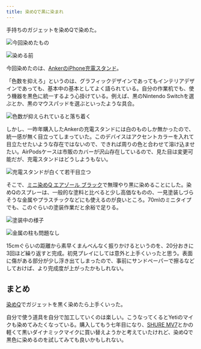 ```yaml
---
title: 染めQで黒に染まれ
---
```

手持ちのガジェットを染めQで染めた。

![](https://lh3.googleusercontent.com/Ks1TCztbTiCZXrUcmu4r3uwQ6RmNEaDgLk6gcGNtJn-TXFzEBRo9c-HIJkDfvZbZEFc-cJHt_O3EQlv2dY0EwLTH6rKXXvNDJofaar4YNzRNyQwRETQGpe4pe1qkwaB4b5Cnm1MP9tuKuDHoFyyV9gVk7fol06wbT-nA0dpEB9Ft7PLLz7pSiYaQTkTJ "今回染めたもの")

![](https://lh4.googleusercontent.com/JeQJNcUufnH-zOXFvZ6tujuRkIGWrdsB6mhqawtwYC3UsJK7euPmQsoJKXSK24X_JKGI0lJFRLPotyzowk8DZtFdlAnBX6-84uDSqxKP06fzkjZ5_norP9ghOE845--Kssvs0gHyfA0urBpoYDMYG_YqrWrJoCyvYi5nrdPHjkbH2uTIxakZUGdmSEVD "染める前")

今回染めたのは、[AnkerのiPhone充電スタンド](https://r7kamura.com/articles/2021-09-06-anker-iphone-stand)。

「色数を抑えろ」というのは、グラフィックデザインであってもインテリアデザインであっても、基本中の基本としてよく語られている。自分の作業机でも、使う機器を黒色に統一するよう心掛けている。例えば、黒のNintendo Switchを選ぶとか、黒のマウスパッドを選ぶといったような具合。

![](https://lh6.googleusercontent.com/rIVUN2_WpFt6NPp8Kh1LD6DDBcRR5fugpldm_IQsHCT-yHXZ8sBfsHp5kGc0XByOSrPd8RE5YAIl-Pw3dfZ1JDcQs2JXqtc3l9NxUh_fRU7oFYkwrfXneRascPiYbnn20M9eQPaUgviVPs-Jx_fc-3H-oIxenx-4AimvG0BLpfpoFvkQYQaYdhyybtUc "色数が抑えられていると落ち着く")

しかし、一昨年購入したAnkerの充電スタンドには白のものしか無かったので、統一感が無く目立ってしまっていた。このデバイスはアクセントカラーを入れて目立たせたいような存在ではないので、できれば周りの色と合わせて溶け込ませたい。AirPodsケースは市販のカバーが沢山存在しているので、見た目は変更可能だが、充電スタンドはどうしようもない。

![](https://lh3.googleusercontent.com/5CJFeMwdh2AW1BXws2TC7iTO6Z2o3jBeJ7KR-q2cJkfIW8YCVUAbtmbQE-LAvMt23NW7liWVyBIqRXgeGRBdOO2hsaO-lcEMaGUYMR0Oo4osEzAfQvxGdnrSWiZvTTLiaSGdbTH8P3iz_3CK2i9mB33RIDB8bIA5pn-MHoEPT5Xu4-ZYXN62gGstJepa "充電スタンドが白くて若干目立つ")

そこで、[ミニ染めQ エアゾール ブラック](https://www.amazon.co.jp/dp/B003QMFUKO)で無理やり黒に染めることにした。染めQのスプレーは、一般的な塗料と比べると少し高価なものの、一見塗装しづらそうな金属やプラスチックなどにも使えるのが良いところ。70mlのミニタイプでも、このぐらいの塗装作業だと余裕で足りる。

![](https://lh4.googleusercontent.com/WAwpfWZUViw-XFst63jHotu8jFuCoE3DYO5od8b05z12xYKGRpfEWy0sOKh_eH63L-o9Yf3tW_0bPDczcz4UupzWyOyDoq6nD0wa2f_oMY4OF-LqzzJKOfDes3_o7WDSKAG4hTkwT0o1wZqGIqU-Xc_aKUz1Qtbzs6NC8vRAEpeF8CltnJ5MjazAtbZB "塗装中の様子")

![](https://lh5.googleusercontent.com/kBdW5xezi1RSGYUCpR4BSx4BQ5t-KBu5kA0U63_wZWo_I48ydwhNm4_JvdHzB5f9vVIotprh0iGyPbKcdu8lHkS2gLaf5t5UyxW4IrfdIKYufxOS535-x58nZrHErMxtYClUZHsjznba1AkmF5P8cNm4F5pNcRlJ1bWJ3XhQkHFfYFV0wtCTrEVNuKM6 "金属の柱も問題なし")

15cmぐらいの距離から素早くまんべんなく振りかけるというのを、20分おきに3回ほど繰り返すと完成。初見プレイにしては意外と上手くいったと思う。表面に傷がある部分が少し浮き出てしまったので、事前にサンドペーパーで擦るなどしておけば、より完成度が上がったかもしれない。

まとめ
---

[染めQ](https://www.amazon.co.jp/dp/B003QMFUKO)でガジェットを黒く染めたら上手くいった。

自分で使う道具を自分で加工していくのは楽しい。こうなってくるとYetiのマイクも染めてみたくなっている。購入してもう七年目になり、[SHURE MV7](https://www.amazon.co.jp/dp/B08KY7G1GV)とかの軽くて黒いダイナミックマイクに買い替えようかと考えていたけれど、染めQで黒色に染めるのを試してみても良いかもしれない。
